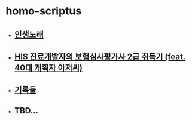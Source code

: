 # homo-scriptus

  - ## [인생노래](./songsinmylife.md)

  - ## [HIS 진료개발자의 보험심사평가사 2급 취득기 (feat. 40대 개획자 아저씨)](./getcertofclaim.md)

  - ## [기록들](./lifenote.md)

  - ## TBD...
